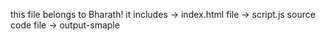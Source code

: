 
this file belongs to Bharath!
it includes
    -> index.html file
    -> script.js source code file
    -> output-smaple

